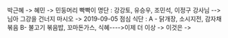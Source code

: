 박근혜 -> 혜민 -> 민둥머리 빡빡이 명단 : 강강토, 유승우, 조민석, 이정구 강사님 --> 님아 그강을 건너지 마시오 -> 2019-09-05 점심 식단 : A - 닭개장, 소시지전, 감자채볶음 B- 불고기 볶음밥, 꼬마돈가스, 식혜---->이제 더 이상 -> 이것은 ->

